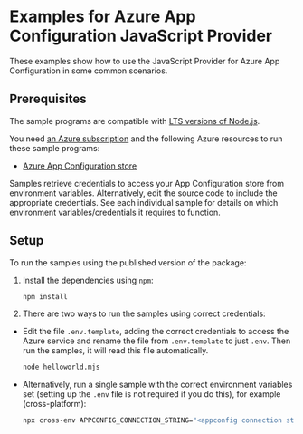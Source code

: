 # Examples for Azure App Configuration JavaScript Provider

These examples show how to use the JavaScript Provider for Azure App Configuration in some common scenarios.

## Prerequisites

The sample programs are compatible with [LTS versions of Node.js](https://github.com/nodejs/release#release-schedule).

You need [an Azure subscription](https://azure.microsoft.com/free/) and the following Azure resources to run these sample programs:

- [Azure App Configuration store](https://learn.microsoft.com/en-us/azure/azure-app-configuration/quickstart-azure-app-configuration-create?tabs=azure-portal)

Samples retrieve credentials to access your App Configuration store from environment variables.
Alternatively, edit the source code to include the appropriate credentials.
See each individual sample for details on which environment variables/credentials it requires to function.

## Setup

To run the samples using the published version of the package:

1. Install the dependencies using `npm`:

    ```bash
    npm install
    ```

2. There are two ways to run the samples using correct credentials:

- Edit the file `.env.template`, adding the correct credentials to access the Azure service and rename the file from `.env.template` to just `.env`.
Then run the samples, it will read this file automatically.
    ```bash
    node helloworld.mjs
    ```

- Alternatively, run a single sample with the correct environment variables set (setting up the `.env` file is not required if you do this), for example (cross-platform):
    ```bash
    npx cross-env APPCONFIG_CONNECTION_STRING="<appconfig connection string>" node helloworld.mjs
    ```
